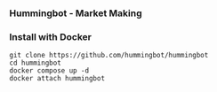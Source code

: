 ### Hummingbot - Market Making

### Install with Docker


```
git clone https://github.com/hummingbot/hummingbot
cd hummingbot
docker compose up -d
docker attach hummingbot
```





